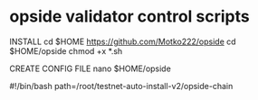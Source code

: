 # opside validator control scripts

INSTALL
cd $HOME
https://github.com/Motko222/opside
cd $HOME/opside
chmod +x *.sh

CREATE CONFIG FILE
nano $HOME/opside

#!/bin/bash
path=/root/testnet-auto-install-v2/opside-chain


